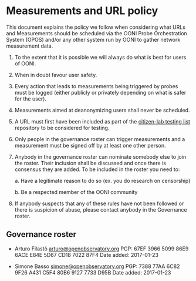 # Measurements and URL policy

This document explains the policy we follow when considering what URLs and
Measurements should be scheduled via the OONI Probe Orchestration System (OPOS)
and/or any other system run by OONI to gather network measurement data.

1. To the extent that it is possible we will always do what is best for users of OONI.

2. When in doubt favour user safety.

3. Every action that leads to measurements being triggered by probes must be
   logged (either publicly or privately depending on what is safer for the
   user).

5. Measurements aimed at deanonymizing users shall never be scheduled.

5. A URL must first have been included as part of the
   [citizen-lab testing list](https://github.com/citizenlab/test-lists) repository to be
   considered for testing.

6. Only people in the governance roster can trigger measurements and a
   measurement must be signed off by at least one other person.

7. Anybody in the governance roster can nominate somebody else to join the
   roster. Their inclusion shall be discussed and once there is consensus they
   are added. To be included in the roster you need to:

   a. Have a legitimate reason to do so (ex. you do research on censorship)

   b. Be a respected member of the OONI community

8. If anybody suspects that any of these rules have not been followed or there
   is suspicion of abuse, please contact anybody in the Governance roster.

## Governance roster

* Arturo Filastò <arturo@openobservatory.org>
  PGP: 67EF 3966 5099 86E9 6ACE  E84E 5D67 CD18 7022 87F4
  Date added: 2017-01-23

* Simone Basso <simone@openobservatory.org>
  PGP: 7388 77AA 6C82 9F26 A431  C5F4 80B6 9127 7733 D95B
  Date added: 2017-01-23
